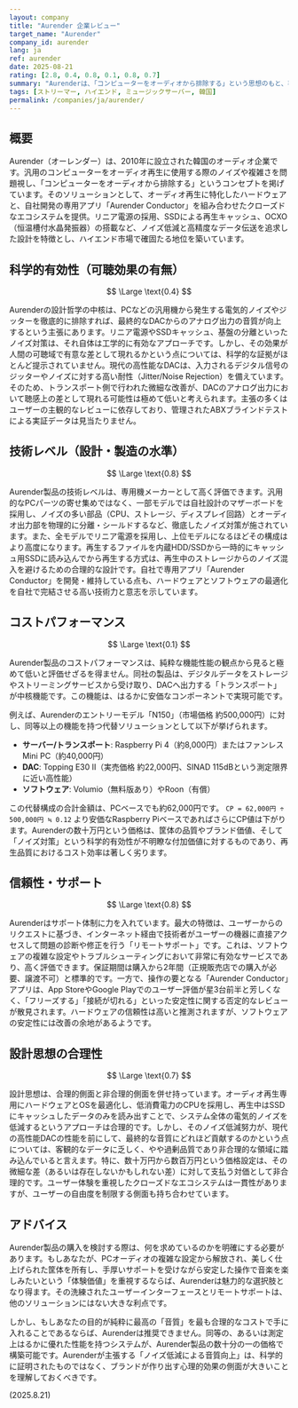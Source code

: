 ```yaml
---
layout: company
title: "Aurender 企業レビュー"
target_name: "Aurender"
company_id: aurender
lang: ja
ref: aurender
date: 2025-08-21
rating: [2.8, 0.4, 0.8, 0.1, 0.8, 0.7]
summary: "Aurenderは、「コンピューターをオーディオから排除する」という思想のもと、専用設計のハードウェアとソフトウェアを統合した高級ミュージックサーバーを開発する韓国の企業です。ノイズ対策を徹底したハードウェア設計は技術的に評価できる一方、その音質的優位性には科学的根拠が乏しく、価格は同等機能を持つ汎用ソリューションに比べ数十倍に達します。手厚いリモートサポートは評価できますが、コストパフォーマンスは極めて低く、合理性よりもブランドや所有感を重視するユーザー向けの製品と言えます。"
tags: [ストリーマー, ハイエンド, ミュージックサーバー, 韓国]
permalink: /companies/ja/aurender/
---
```

## 概要

Aurender（オーレンダー）は、2010年に設立された韓国のオーディオ企業です。汎用のコンピューターをオーディオ再生に使用する際のノイズや複雑さを問題視し、「コンピューターをオーディオから排除する」というコンセプトを掲げています。そのソリューションとして、オーディオ再生に特化したハードウェアと、自社開発の専用アプリ「Aurender Conductor」を組み合わせたクローズドなエコシステムを提供。リニア電源の採用、SSDによる再生キャッシュ、OCXO（恒温槽付水晶発振器）の搭載など、ノイズ低減と高精度なデータ伝送を追求した設計を特徴とし、ハイエンド市場で確固たる地位を築いています。

## 科学的有効性（可聴効果の有無）

$$ \Large \text{0.4} $$

Aurenderの設計哲学の中核は、PCなどの汎用機から発生する電気的ノイズやジッターを徹底的に排除すれば、最終的なDACからのアナログ出力の音質が向上するという主張にあります。リニア電源やSSDキャッシュ、基盤の分離といったノイズ対策は、それ自体は工学的に有効なアプローチです。しかし、その効果が人間の可聴域で有意な差として現れるかという点については、科学的な証拠がほとんど提示されていません。現代の高性能なDACは、入力されるデジタル信号のジッターやノイズに対する高い耐性（Jitter/Noise Rejection）を備えています。そのため、トランスポート側で行われた微細な改善が、DACのアナログ出力において聴感上の差として現れる可能性は極めて低いと考えられます。主張の多くはユーザーの主観的なレビューに依存しており、管理されたABXブラインドテストによる実証データは見当たりません。

## 技術レベル（設計・製造の水準）

$$ \Large \text{0.8} $$

Aurender製品の技術レベルは、専用機メーカーとして高く評価できます。汎用的なPCパーツの寄せ集めではなく、一部モデルでは自社設計のマザーボードを採用し、ノイズの多い部品（CPU、ストレージ、ディスプレイ回路）とオーディオ出力部を物理的に分離・シールドするなど、徹底したノイズ対策が施されています。また、全モデルでリニア電源を採用し、上位モデルになるほどその構成はより高度になります。再生するファイルを内蔵HDD/SSDから一時的にキャッシュ用SSDに読み込んでから再生する方式は、再生中のストレージからのノイズ混入を避けるための合理的な設計です。自社で専用アプリ「Aurender Conductor」を開発・維持している点も、ハードウェアとソフトウェアの最適化を自社で完結させる高い技術力と意志を示しています。

## コストパフォーマンス

$$ \Large \text{0.1} $$

Aurender製品のコストパフォーマンスは、純粋な機能性能の観点から見ると極めて低いと評価せざるを得ません。同社の製品は、デジタルデータをストレージやストリーミングサービスから受け取り、DACへ出力する「トランスポート」が中核機能です。この機能は、はるかに安価なコンポーネントで実現可能です。

例えば、Aurenderのエントリーモデル「N150」（市場価格 約500,000円）に対し、同等以上の機能を持つ代替ソリューションとして以下が挙げられます。
- **サーバー/トランスポート**: Raspberry Pi 4（約8,000円）またはファンレスMini PC（約40,000円）
- **DAC**: Topping E30 II（実売価格 約22,000円、SINAD 115dBという測定限界に近い高性能）
- **ソフトウェア**: Volumio（無料版あり）やRoon（有償）

この代替構成の合計金額は、PCベースでも約62,000円です。
`CP = 62,000円 ÷ 500,000円 ≒ 0.12`
より安価なRaspberry PiベースであればさらにCP値は下がります。Aurenderの数十万円という価格は、筐体の品質やブランド価値、そして「ノイズ対策」という科学的有効性が不明瞭な付加価値に対するものであり、再生品質におけるコスト効率は著しく劣ります。

## 信頼性・サポート

$$ \Large \text{0.8} $$

Aurenderはサポート体制に力を入れています。最大の特徴は、ユーザーからのリクエストに基づき、インターネット経由で技術者がユーザーの機器に直接アクセスして問題の診断や修正を行う「リモートサポート」です。これは、ソフトウェアの複雑な設定やトラブルシューティングにおいて非常に有効なサービスであり、高く評価できます。保証期間は購入から2年間（正規販売店での購入が必要、譲渡不可）と標準的です。一方で、操作の要となる「Aurender Conductor」アプリは、App StoreやGoogle Playでのユーザー評価が星3台前半と芳しくなく、「フリーズする」「接続が切れる」といった安定性に関する否定的なレビューが散見されます。ハードウェアの信頼性は高いと推測されますが、ソフトウェアの安定性には改善の余地があるようです。

## 設計思想の合理性

$$ \Large \text{0.7} $$

設計思想は、合理的側面と非合理的側面を併せ持っています。オーディオ再生専用にハードウェアとOSを最適化し、低消費電力のCPUを採用し、再生中はSSDにキャッシュしたデータのみを読み出すことで、システム全体の電気的ノイズを低減するというアプローチは合理的です。しかし、そのノイズ低減努力が、現代の高性能DACの性能を前にして、最終的な音質にどれほど貢献するのかという点については、客観的なデータに乏しく、やや過剰品質であり非合理的な領域に踏み込んでいると言えます。特に、数十万円から数百万円という価格設定は、その微細な差（あるいは存在しないかもしれない差）に対して支払う対価として非合理的です。ユーザー体験を重視したクローズドなエコシステムは一貫性がありますが、ユーザーの自由度を制限する側面も持ち合わせています。

## アドバイス

Aurender製品の購入を検討する際は、何を求めているのかを明確にする必要があります。もしあなたが、PCオーディオの複雑な設定から解放され、美しく仕上げられた筐体を所有し、手厚いサポートを受けながら安定した操作で音楽を楽しみたいという「体験価値」を重視するならば、Aurenderは魅力的な選択肢となり得ます。その洗練されたユーザーインターフェースとリモートサポートは、他のソリューションにはない大きな利点です。

しかし、もしあなたの目的が純粋に最高の「音質」を最も合理的なコストで手に入れることであるならば、Aurenderは推奨できません。同等の、あるいは測定上はるかに優れた性能を持つシステムが、Aurender製品の数十分の一の価格で構築可能です。Aurenderが主張する「ノイズ低減による音質向上」は、科学的に証明されたものではなく、ブランドが作り出す心理的効果の側面が大きいことを理解しておくべきです。

(2025.8.21)

